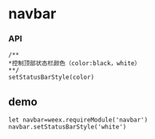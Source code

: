 # navbar

### API

```
/**
*控制顶部状态栏颜色（color:black，white）
**/
setStatusBarStyle(color)
```

## demo

```
let navbar=weex.requireModule('navbar')
navbar.setStatusBarStyle('white')
```



